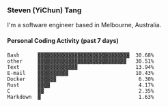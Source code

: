 ### Steven (YiChun) Tang

I'm a software engineer based in Melbourne, Australia.

#### Personal Coding Activity (past 7 days)
```
Bash      ▓▓▓▓▓▓▓▓▓▓▓▓▓▓▓▓▓▓▓▓▓▓▓▓▓▓▓▓▓▓  30.68%
other     ▓▓▓▓▓▓▓▓▓▓▓▓▓▓▓▓▓▓▓▓▓▓▓▓▓▓▓▓▓   30.51%
Text      ▓▓▓▓▓▓▓▓▓▓▓▓▓                   13.94%
E-mail    ▓▓▓▓▓▓▓▓▓▓                      10.43%
Docker    ▓▓▓▓▓▓                           6.30%
Rust      ▓▓▓▓                             4.17%
C         ▓▓                               2.35%
Markdown  ▓                                1.63%
```
